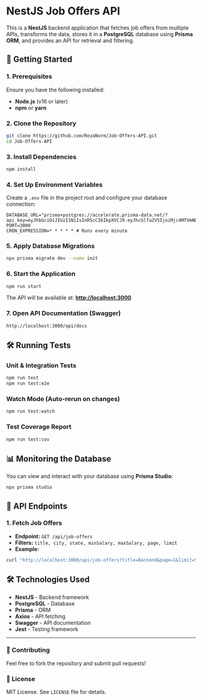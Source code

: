 # NestJS Job Offers API

This is a **NestJS** backend application that fetches job offers from multiple APIs, transforms the data, stores it in a **PostgreSQL** database using **Prisma ORM**, and provides an API for retrieval and filtering.

## 🚀 Getting Started

### **1. Prerequisites**
Ensure you have the following installed:
- **Node.js** (v16 or later)
- **npm** or **yarn**

### **2. Clone the Repository**
```sh
git clone https://github.com/RezaNorm/Job-Offers-API.git
cd Job-Offers-API
```

### **3. Install Dependencies**
```sh
npm install
```

### **4. Set Up Environment Variables**
Create a `.env` file in the project root and configure your database connection:
```env
DATABASE_URL="prisma+postgres://accelerate.prisma-data.net/?api_key=eyJhbGciOiJIUzI1NiIsInR5cCI6IkpXVCJ9.eyJhcGlfa2V5IjoiMjc4MTVmNDQtODA0OC00NTJhLTljMmEtYzBjM2E0ZGYxZGUxIiwidGVuYW50X2lkIjoiMDVmYzFhZmNmYjFiYjBlYTZiYWYwMzNiOWI0YWEzYTkzMmYyODkwNzY3MjlmNjBhNTEyYzBjMDlhOGNhODMzNSIsImludGVybmFsX3NlY3JldCI6Ijc2ZDVhNzQ1LTUyNjktNGZhOC04NDZkLTdlZTVkNjQ0MTY1YSJ9.5WUKco5MyhkM8KR4y6NrdUFynqivRGY7fWFwlDgEiYY"
PORT=3000
CRON_EXPRESSION=* * * * * # Runs every minute
```

### **5. Apply Database Migrations**
```sh
npx prisma migrate dev --name init
```

### **6. Start the Application**
```sh
npm run start
```
The API will be available at: **[http://localhost:3000](http://localhost:3000)**

### **7. Open API Documentation (Swagger)**
```sh
http://localhost:3000/api/docs
```

## 🛠 Running Tests

### **Unit & Integration Tests**
```sh
npm run test
npm run test:e2e
```

### **Watch Mode (Auto-rerun on changes)**
```sh
npm run test:watch
```

### **Test Coverage Report**
```sh
npm run test:cov
```

## 📊 Monitoring the Database
You can view and interact with your database using **Prisma Studio**:
```sh
npx prisma studio
```

## 📜 API Endpoints
### **1. Fetch Job Offers**
- **Endpoint:** `GET /api/job-offers`
- **Filters:** `title, city, state, minSalary, maxSalary, page, limit`
- **Example:**
```sh
curl "http://localhost:3000/api/job-offers?title=Backend&page=1&limit=5"
```

## 🛠 Technologies Used
- **NestJS** - Backend framework
- **PostgreSQL** - Database
- **Prisma** - ORM
- **Axios** - API fetching
- **Swagger** - API documentation
- **Jest** - Testing framework

---

### 🤝 Contributing
Feel free to fork the repository and submit pull requests!

### 📜 License
MIT License. See `LICENSE` file for details.

